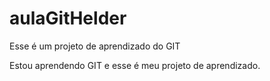 # aulaGitHelder
Esse é um projeto de aprendizado do GIT

Estou aprendendo GIT e esse é meu projeto de aprendizado.
